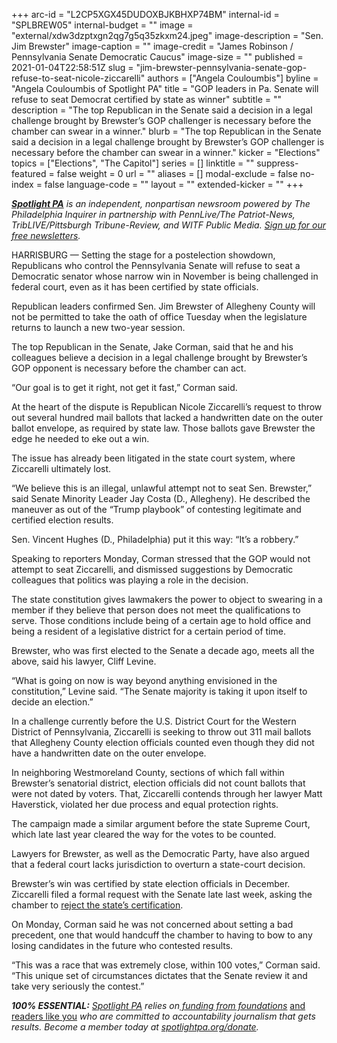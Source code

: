 +++
arc-id = "L2CP5XGX45DUDOXBJKBHXP74BM"
internal-id = "SPLBREW05"
internal-budget = ""
image = "external/xdw3dzptxgn2qg7g5q35zkxm24.jpeg"
image-description = "Sen. Jim Brewster"
image-caption = ""
image-credit = "James Robinson / Pennsylvania Senate Democratic Caucus"
image-size = ""
published = 2021-01-04T22:58:51Z
slug = "jim-brewster-pennsylvania-senate-gop-refuse-to-seat-nicole-ziccarelli"
authors = ["Angela Couloumbis"]
byline = "Angela Couloumbis of Spotlight PA"
title = "GOP leaders in Pa. Senate will refuse to seat Democrat certified by state as winner"
subtitle = ""
description = "The top Republican in the Senate said a decision in a legal challenge brought by Brewster’s GOP challenger is necessary before the chamber can swear in a winner."
blurb = "The top Republican in the Senate said a decision in a legal challenge brought by Brewster’s GOP challenger is necessary before the chamber can swear in a winner."
kicker = "Elections"
topics = ["Elections", "The Capitol"]
series = []
linktitle = ""
suppress-featured = false
weight = 0
url = ""
aliases = []
modal-exclude = false
no-index = false
language-code = ""
layout = ""
extended-kicker = ""
+++

<a href="https://www.spotlightpa.org/"><i><b>Spotlight PA</b></i></a><i> is an independent, nonpartisan newsroom powered by The Philadelphia Inquirer in partnership with PennLive/The Patriot-News, TribLIVE/Pittsburgh Tribune-Review, and WITF Public Media. </i><a href="https://www.spotlightpa.org/newsletters"><i>Sign up for our free newsletters</i></a><i>.</i>

HARRISBURG — Setting the stage for a postelection showdown, Republicans who control the Pennsylvania Senate will refuse to seat a Democratic senator whose narrow win in November is being challenged in federal court, even as it has been certified by state officials.

Republican leaders confirmed Sen. Jim Brewster of Allegheny County will not be permitted to take the oath of office Tuesday when the legislature returns to launch a new two-year session.

The top Republican in the Senate, Jake Corman, said that he and his colleagues believe a decision in a legal challenge brought by Brewster’s GOP opponent is necessary before the chamber can act.

“Our goal is to get it right, not get it fast,” Corman said.

At the heart of the dispute is Republican Nicole Ziccarelli’s request to throw out several hundred mail ballots that lacked a handwritten date on the outer ballot envelope, as required by state law. Those ballots gave Brewster the edge he needed to eke out a win.

<script src="https://www.spotlightpa.org/embed.js" async></script><div data-spl-embed-version="1" data-spl-src="https://www.spotlightpa.org/embeds/newsletter/"></div>

The issue has already been litigated in the state court system, where Ziccarelli ultimately lost.

“We believe this is an illegal, unlawful attempt not to seat Sen. Brewster,” said Senate Minority Leader Jay Costa (D., Allegheny). He described the maneuver as out of the “Trump playbook” of contesting legitimate and certified election results.

Sen. Vincent Hughes (D., Philadelphia) put it this way: “It’s a robbery.”

Speaking to reporters Monday, Corman stressed that the GOP would not attempt to seat Ziccarelli, and dismissed suggestions by Democratic colleagues that politics was playing a role in the decision.

The state constitution gives lawmakers the power to object to swearing in a member if they believe that person does not meet the qualifications to serve. Those conditions include being of a certain age to hold office and being a resident of a legislative district for a certain period of time.

Brewster, who was first elected to the Senate a decade ago, meets all the above, said his lawyer, Cliff Levine.

“What is going on now is way beyond anything envisioned in the constitution,” Levine said. “The Senate majority is taking it upon itself to decide an election.”

In a challenge currently before the U.S. District Court for the Western District of Pennsylvania, Ziccarelli is seeking to throw out 311 mail ballots that Allegheny County election officials counted even though they did not have a handwritten date on the outer envelope.

In neighboring Westmoreland County, sections of which fall within Brewster’s senatorial district, election officials did not count ballots that were not dated by voters. That, Ziccarelli contends through her lawyer Matt Haverstick, violated her due process and equal protection rights.

<script src="https://www.spotlightpa.org/embed.js" async></script><div data-spl-embed-version="1" data-spl-src="https://www.spotlightpa.org/embeds/donate/?teaser_text=Spotlight%20PA%20provides%20essential%2C%20public-service%20journalism%20thanks%20to%20readers%20like%20you.%20Help%20us%20continue%20that%20work."></div>

The campaign made a similar argument before the state Supreme Court, which late last year cleared the way for the votes to be counted.

Lawyers for Brewster, as well as the Democratic Party, have also argued that a federal court lacks jurisdiction to overturn a state-court decision.

Brewster’s win was certified by state election officials in December. Ziccarelli filed a formal request with the Senate late last week, asking the chamber to <a href="https://triblive.com/local/valley-news-dispatch/ziccarelli-asks-state-senate-to-overturn-brewster-victory/">reject the state’s certification</a>.

On Monday, Corman said he was not concerned about setting a bad precedent, one that would handcuff the chamber to having to bow to any losing candidates in the future who contested results.

“This was a race that was extremely close, within 100 votes,” Corman said. “This unique set of circumstances dictates that the Senate review it and take very seriously the contest.”

<i><b>100% ESSENTIAL:</b></i><i> </i><a href="https://www.spotlightpa.org/"><i>Spotlight PA</i></a><i> relies on</i><a href="https://www.spotlightpa.org/support"><i> funding from foundations</i></a><i> </i><a href="https://www.spotlightpa.org/support">and readers like you</a><i> who are committed to accountability journalism that gets results. Become a member today at </i><a href="/donate?campaign=701Dn000000YgovIAC"><i>spotlightpa.org/donate</i></a><i>.</i>
